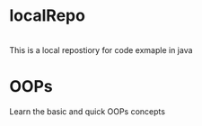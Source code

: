 # localRepo
<br>
This is a local repostiory for code exmaple in java
<h1>OOPs</h1></h1>
<p>Learn the basic and quick OOPs concepts</p>
